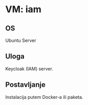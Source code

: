 ﻿# VM: iam

## OS
Ubuntu Server

## Uloga
Keycloak (IAM) server.

## Postavljanje
Instalacija putem Docker-a ili paketa.
